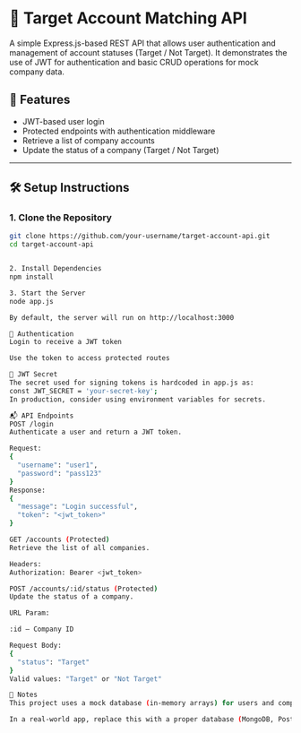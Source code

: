 # 🎯 Target Account Matching API

A simple Express.js-based REST API that allows user authentication and management of account statuses (Target / Not Target). It demonstrates the use of JWT for authentication and basic CRUD operations for mock company data.

## 🚀 Features

- JWT-based user login
- Protected endpoints with authentication middleware
- Retrieve a list of company accounts
- Update the status of a company (Target / Not Target)

---

## 🛠️ Setup Instructions

### 1. Clone the Repository

```bash
git clone https://github.com/your-username/target-account-api.git
cd target-account-api


2. Install Dependencies
npm install

3. Start the Server
node app.js

By default, the server will run on http://localhost:3000

🔐 Authentication
Login to receive a JWT token

Use the token to access protected routes

🔑 JWT Secret
The secret used for signing tokens is hardcoded in app.js as:
const JWT_SECRET = 'your-secret-key';
In production, consider using environment variables for secrets.

📬 API Endpoints
POST /login
Authenticate a user and return a JWT token.

Request:
{
  "username": "user1",
  "password": "pass123"
}
Response:
{
  "message": "Login successful",
  "token": "<jwt_token>"
}

GET /accounts (Protected)
Retrieve the list of all companies.

Headers:
Authorization: Bearer <jwt_token>

POST /accounts/:id/status (Protected)
Update the status of a company.

URL Param:

:id — Company ID

Request Body:
{
  "status": "Target"
}
Valid values: "Target" or "Not Target"

📌 Notes
This project uses a mock database (in-memory arrays) for users and companies.

In a real-world app, replace this with a proper database (MongoDB, PostgreSQL, etc).
